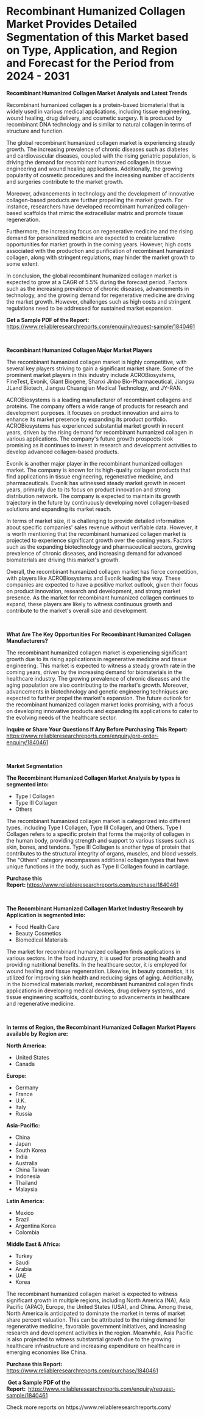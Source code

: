 <p><h1>Recombinant Humanized Collagen Market Provides Detailed Segmentation of this Market based on Type, Application, and Region and Forecast for the Period from 2024 - 2031</h1></p><p><strong>Recombinant Humanized Collagen Market Analysis and Latest Trends</strong></p>
<p><p>Recombinant humanized collagen is a protein-based biomaterial that is widely used in various medical applications, including tissue engineering, wound healing, drug delivery, and cosmetic surgery. It is produced by recombinant DNA technology and is similar to natural collagen in terms of structure and function.</p><p>The global recombinant humanized collagen market is experiencing steady growth. The increasing prevalence of chronic diseases such as diabetes and cardiovascular diseases, coupled with the rising geriatric population, is driving the demand for recombinant humanized collagen in tissue engineering and wound healing applications. Additionally, the growing popularity of cosmetic procedures and the increasing number of accidents and surgeries contribute to the market growth.</p><p>Moreover, advancements in technology and the development of innovative collagen-based products are further propelling the market growth. For instance, researchers have developed recombinant humanized collagen-based scaffolds that mimic the extracellular matrix and promote tissue regeneration.</p><p>Furthermore, the increasing focus on regenerative medicine and the rising demand for personalized medicine are expected to create lucrative opportunities for market growth in the coming years. However, high costs associated with the production and purification of recombinant humanized collagen, along with stringent regulations, may hinder the market growth to some extent.</p><p>In conclusion, the global recombinant humanized collagen market is expected to grow at a CAGR of 5.5% during the forecast period. Factors such as the increasing prevalence of chronic diseases, advancements in technology, and the growing demand for regenerative medicine are driving the market growth. However, challenges such as high costs and stringent regulations need to be addressed for sustained market expansion.</p></p>
<p><strong>Get a Sample PDF of the Report:&nbsp;</strong> <a href="https://www.reliableresearchreports.com/enquiry/request-sample/1840461">https://www.reliableresearchreports.com/enquiry/request-sample/1840461</a></p>
<p>&nbsp;</p>
<p><strong>Recombinant Humanized Collagen Major Market Players</strong></p>
<p><p>The recombinant humanized collagen market is highly competitive, with several key players striving to gain a significant market share. Some of the prominent market players in this industry include ACROBiosystems, FineTest, Evonik, Giant Biogene, Shanxi Jinbo Bio-Pharmaceutical, Jiangsu JLand Biotech, Jiangsu Chuangjian Medical Technology, and JY-RAN.</p><p>ACROBiosystems is a leading manufacturer of recombinant collagens and proteins. The company offers a wide range of products for research and development purposes. It focuses on product innovation and aims to enhance its market presence by expanding its product portfolio. ACROBiosystems has experienced substantial market growth in recent years, driven by the rising demand for recombinant humanized collagen in various applications. The company's future growth prospects look promising as it continues to invest in research and development activities to develop advanced collagen-based products.</p><p>Evonik is another major player in the recombinant humanized collagen market. The company is known for its high-quality collagen products that find applications in tissue engineering, regenerative medicine, and pharmaceuticals. Evonik has witnessed steady market growth in recent years, primarily due to its focus on product innovation and strong distribution network. The company is expected to maintain its growth trajectory in the future by continuously developing novel collagen-based solutions and expanding its market reach.</p><p>In terms of market size, it is challenging to provide detailed information about specific companies' sales revenue without verifiable data. However, it is worth mentioning that the recombinant humanized collagen market is projected to experience significant growth over the coming years. Factors such as the expanding biotechnology and pharmaceutical sectors, growing prevalence of chronic diseases, and increasing demand for advanced biomaterials are driving this market's growth.</p><p>Overall, the recombinant humanized collagen market has fierce competition, with players like ACROBiosystems and Evonik leading the way. These companies are expected to have a positive market outlook, given their focus on product innovation, research and development, and strong market presence. As the market for recombinant humanized collagen continues to expand, these players are likely to witness continuous growth and contribute to the market's overall size and development.</p></p>
<p>&nbsp;</p>
<p><strong>What Are The Key Opportunities For Recombinant Humanized Collagen Manufacturers?</strong></p>
<p><p>The recombinant humanized collagen market is experiencing significant growth due to its rising applications in regenerative medicine and tissue engineering. This market is expected to witness a steady growth rate in the coming years, driven by the increasing demand for biomaterials in the healthcare industry. The growing prevalence of chronic diseases and the aging population are also contributing to the market's growth. Moreover, advancements in biotechnology and genetic engineering techniques are expected to further propel the market's expansion. The future outlook for the recombinant humanized collagen market looks promising, with a focus on developing innovative products and expanding its applications to cater to the evolving needs of the healthcare sector.</p></p>
<p><strong>Inquire or Share Your Questions If Any Before Purchasing This Report:</strong> <a href="https://www.reliableresearchreports.com/enquiry/pre-order-enquiry/1840461">https://www.reliableresearchreports.com/enquiry/pre-order-enquiry/1840461</a></p>
<p>&nbsp;</p>
<p><strong>Market Segmentation</strong></p>
<p><strong>The Recombinant Humanized Collagen Market Analysis by types is segmented into:</strong></p>
<p><ul><li>Type I Collagen</li><li>Type Ⅲ Collagen</li><li>Others</li></ul></p>
<p><p>The recombinant humanized collagen market is categorized into different types, including Type I Collagen, Type Ⅲ Collagen, and Others. Type I Collagen refers to a specific protein that forms the majority of collagen in the human body, providing strength and support to various tissues such as skin, bones, and tendons. Type Ⅲ Collagen is another type of protein that contributes to the structural integrity of organs, muscles, and blood vessels. The "Others" category encompasses additional collagen types that have unique functions in the body, such as Type Ⅱ Collagen found in cartilage.</p></p>
<p><strong>Purchase this Report:&nbsp;</strong><a href="https://www.reliableresearchreports.com/purchase/1840461">https://www.reliableresearchreports.com/purchase/1840461</a></p>
<p>&nbsp;</p>
<p><strong>The Recombinant Humanized Collagen Market Industry Research by Application is segmented into:</strong></p>
<p><ul><li>Food Health Care</li><li>Beauty Cosmetics</li><li>Biomedical Materials</li></ul></p>
<p><p>The market for recombinant humanized collagen finds applications in various sectors. In the food industry, it is used for promoting health and providing nutritional benefits. In the healthcare sector, it is employed for wound healing and tissue regeneration. Likewise, in beauty cosmetics, it is utilized for improving skin health and reducing signs of aging. Additionally, in the biomedical materials market, recombinant humanized collagen finds applications in developing medical devices, drug delivery systems, and tissue engineering scaffolds, contributing to advancements in healthcare and regenerative medicine.</p></p>
<p>&nbsp;</p>
<p><strong>In terms of Region, the Recombinant Humanized Collagen Market Players available by Region are:</strong></p>
<p>
    <p> <strong> North America: </strong>
        <ul>
            <li>United States</li>
            <li>Canada</li>
        </ul>
        </p> 
    <p> <strong> Europe: </strong>
        <ul>
            <li>Germany</li>
            <li>France</li>
            <li>U.K.</li>
            <li>Italy</li>
            <li>Russia</li>
        </ul>
        </p> 
    <p> <strong> Asia-Pacific: </strong>
        <ul>
            <li>China</li>
            <li>Japan</li>
            <li>South Korea</li>
            <li>India</li>
            <li>Australia</li>
            <li>China Taiwan</li>
            <li>Indonesia</li>
            <li>Thailand</li>
            <li>Malaysia</li>
        </ul>
        </p> 
    <p> <strong> Latin America: </strong>
        <ul>
            <li>Mexico</li>
            <li>Brazil</li>
            <li>Argentina Korea</li>
            <li>Colombia</li>
        </ul>
        </p> 
    <p> <strong> Middle East & Africa: </strong>
        <ul>
            <li>Turkey</li>
            <li>Saudi</li>
            <li>Arabia</li>
            <li>UAE</li>
            <li>Korea</li>
        </ul>
    </p>
    </p>
<p><p>The recombinant humanized collagen market is expected to witness significant growth in multiple regions, including North America (NA), Asia Pacific (APAC), Europe, the United States (USA), and China. Among these, North America is anticipated to dominate the market in terms of market share percent valuation. This can be attributed to the rising demand for regenerative medicine, favorable government initiatives, and increasing research and development activities in the region. Meanwhile, Asia Pacific is also projected to witness substantial growth due to the growing healthcare infrastructure and increasing expenditure on healthcare in emerging economies like China.</p></p>
<p><strong>Purchase this Report: </strong><a href="https://www.reliableresearchreports.com/purchase/1840461">https://www.reliableresearchreports.com/purchase/1840461</a></p>
<p>&nbsp;<strong>Get a Sample PDF of the Report:&nbsp;&nbsp;</strong><a href="https://www.reliableresearchreports.com/enquiry/request-sample/1840461">https://www.reliableresearchreports.com/enquiry/request-sample/1840461</a></p>
<p><strong></strong></p>
<p>Check more reports on https://www.reliableresearchreports.com/</p>